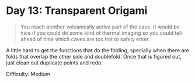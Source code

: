 # Day 13: Transparent Origami 

> You reach another volcanically active part of the cave.
> It would be nice if you could do some kind of thermal imaging so you could tell ahead of time 
> which caves are too hot to safely enter.

A little hard to get the functions that do the folding, specially when there are folds that overlap the 
other side and doublefold. Once that is figured out, just clean out duplicate points and redo.

Difficulty: Medium